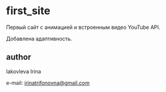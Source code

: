 # first_site

Первый сайт с анимацией и встроенным видео YouTube API.

Добавлена адаптивность.

## author

Iakovleva Irina

e-mail: irinatrifonovna@gmail.com